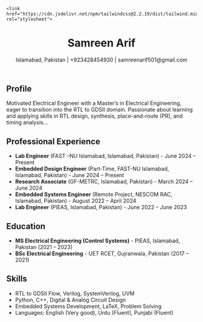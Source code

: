 <!DOCTYPE html>
<html lang="en">
<head>
    <meta charset="UTF-8">
    <meta name="viewport" content="width=device-width, initial-scale=1.0">
   
    <link href="https://cdn.jsdelivr.net/npm/tailwindcss@2.2.19/dist/tailwind.min.css" rel="stylesheet">
</head>
<body class="bg-gray-100 p-6">
    <div class="max-w-4xl mx-auto bg-white p-8 shadow-md rounded-lg">
        <header class="text-center mb-8">
            <h1 class="text-4xl font-bold text-gray-800">Samreen Arif</h1>
            <p class="text-gray-600">Islamabad, Pakistan | +923428454930 | samreenarif501@gmail.com</p>
        </header>
        <section class="mb-8">
            <h2 class="text-2xl font-semibold text-gray-700 mb-2">Profile</h2>
            <p class="text-gray-700">Motivated Electrical Engineer with a Master’s in Electrical Engineering, eager to transition into the RTL to GDSII domain. Passionate about learning and applying skills in RTL design, synthesis, place-and-route (PR), and timing analysis...</p>
        </section>
        <section class="mb-8">
            <h2 class="text-2xl font-semibold text-gray-700 mb-2">Professional Experience</h2>
            <ul class="list-disc pl-5 space-y-2">
                <li><strong>Lab Engineer</strong> (FAST –NU Islamabad, Islamabad, Pakistan) - June 2024 – Present</li>
                <li><strong>Embedded Design Engineer</strong> (Part-Time, FAST-NU Islamabad, Islamabad, Pakistan) - June 2024 – Present</li>
                <li><strong>Research Associate</strong> (GF-METRC, Islamabad, Pakistan) - March 2024 – June 2024</li>
                <li><strong>Embedded Systems Engineer</strong> (Remote Project, NESCOM RAC, Islamabad, Pakistan) - August 2022 – April 2024</li>
                <li><strong>Lab Engineer</strong> (PIEAS, Islamabad, Pakistan) - June 2022 – June 2023</li>
            </ul>
        </section>
        <section class="mb-8">
            <h2 class="text-2xl font-semibold text-gray-700 mb-2">Education</h2>
            <ul class="list-disc pl-5 space-y-2">
                <li><strong>MS Electrical Engineering (Control Systems)</strong> - PIEAS, Islamabad, Pakistan (2021 – 2023)</li>
                <li><strong>BSc Electrical Engineering</strong> - UET RCET, Gujranwala, Pakistan (2017 – 2021)</li>
            </ul>
        </section>
        <section class="mb-8">
            <h2 class="text-2xl font-semibold text-gray-700 mb-2">Skills</h2>
            <ul class="list-disc pl-5 space-y-2">
                <li>RTL to GDSII Flow, Verilog, SystemVerilog, UVM</li>
                <li>Python, C++, Digital & Analog Circuit Design</li>
                <li>Embedded Systems Development, LaTeX, Problem Solving</li>
                <li>Languages: English (Very good), Urdu (Fluent), Punjabi (Fluent)</li>
            </ul>
        </section>
    </div>
</body>
</html>
